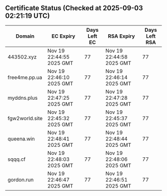 ## Certificate Status (Checked at 2025-09-03 02:21:19 UTC)
| Domain | EC Expiry | Days Left EC | RSA Expiry | Days Left RSA |
|--------|-----------|-------------|------------|--------------|
| 443502.xyz | Nov 19 22:44:55 2025 GMT | 77 | Nov 19 22:44:58 2025 GMT | 77 |
| free4me.pp.ua | Nov 19 22:46:10 2025 GMT | 77 | Nov 19 22:46:14 2025 GMT | 77 |
| myddns.plus | Nov 19 22:47:25 2025 GMT | 77 | Nov 19 22:47:28 2025 GMT | 77 |
| fgw2world.site | Nov 19 22:45:32 2025 GMT | 77 | Nov 19 22:45:37 2025 GMT | 77 |
| queena.win | Nov 19 22:48:41 2025 GMT | 77 | Nov 19 22:48:44 2025 GMT | 77 |
| sqqq.cf | Nov 19 22:48:03 2025 GMT | 77 | Nov 19 22:48:06 2025 GMT | 77 |
| gordon.run | Nov 19 22:46:47 2025 GMT | 77 | Nov 19 22:46:51 2025 GMT | 77 |

